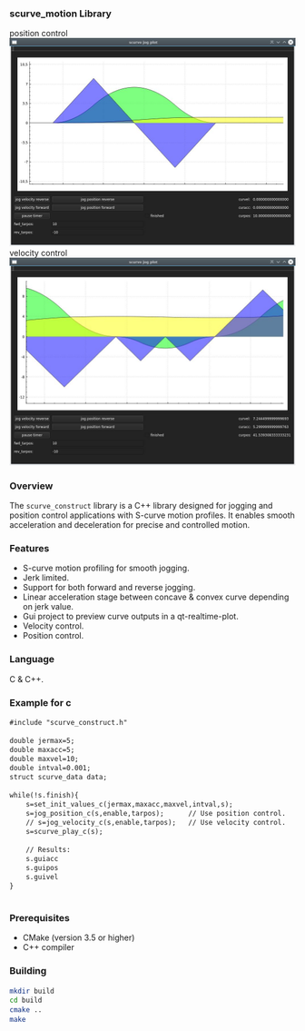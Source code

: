 ### scurve_motion Library

position control
![S-curve Motion](position_control.jpg)
velocity control
![S-curve Motion](velocity_control.jpg)

### Overview

The `scurve_construct` library is a C++ library designed for jogging and position control applications with S-curve motion profiles. It enables smooth acceleration and deceleration for precise and controlled motion.

### Features

- S-curve motion profiling for smooth jogging.
- Jerk limited.
- Support for both forward and reverse jogging.
- Linear acceleration stage between concave & convex curve depending on jerk value.
- Gui project to preview curve outputs in a qt-realtime-plot.
- Velocity control.
- Position control.

### Language

C & C++.

### Example for c

```
#include "scurve_construct.h" 

double jermax=5;
double maxacc=5;
double maxvel=10;
double intval=0.001;
struct scurve_data data;
 
while(!s.finish){
	s=set_init_values_c(jermax,maxacc,maxvel,intval,s);
	s=jog_position_c(s,enable,tarpos); 		// Use position control.
    // s=jog_velocity_c(s,enable,tarpos); 	// Use velocity control.
	s=scurve_play_c(s);
    
	// Results:
	s.guiacc
	s.guipos
	s.guivel
}
 
```

### Prerequisites

- CMake (version 3.5 or higher)
- C++ compiler

### Building

```bash
mkdir build
cd build
cmake ..
make
